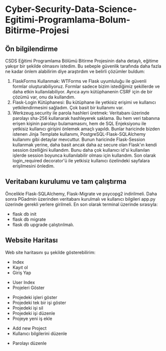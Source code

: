 # Cyber-Security-Data-Science-Egitimi-Programlama-Bolum-Bitirme-Projesi

## Ön bilgilendirme
CSDS Eğitimi Programlama Bölümü Bitirme Projesinin daha detaylı, eğitime yakışır bir şekilde olmasını istedim. Bu sebeple güvenlik tarafında daha fazla ne kadar önlem alabilirim diye araştırdım ve belirli çözümler buldum:
1. FlaskForms Kullanmak: WTForms ve Flask uyumluluğu ile güvenli formlar oluşturabiliyoruz. Formlar sadece bizim istediğimiz şekillerde ve daha etkin kullanılabiliyor. Ayrıca aynı kütüphanenin CSRF için de bir çözümü var, onu da kullandım.
2. Flask-Login Kütüphanesi: Bu kütüphane ile yetkisiz erişimi ve kullanıcı yetkilendirmesini sağladım. Çok basit bir kullanımı var.
3. Werkzeug.security ile parola hashleri üretmek: Veritabanı üzerinde parolayı sha-256 kullanarak hashleyerek saklama. Bu hem veri tabanına erişen kişinin parolayı bulamamasını, hem de SQL Enjeksiyonu ile yetkisiz kullanıcı girişini önlemek amaçlı yapıldı.
Bunlar haricinde bizden istenen Jinja Template kullanımı, PostgreSQL-Flask-SQLAlchemy kullanımı gibi detaylar mevcuttur. Bunun haricinde Flask-Session kullanmak yerine, daha basit ancak daha az secure olan Flask'ın kendi session özelliğini kullandım. Bunu daha çok kullanıcı id'si kullanılan işlerde session boyunca kullanılabilir olması için kullandım. Son olarak login_required decorator'ü ile yetkisiz kullanıcı özelindeki sayfalara erişilmesini önledim.

## Veritabanı kurulumu ve tam çalıştırma
Öncelikle Flask-SQLAlchemy, Flask-Migrate ve psycopg2 indirilmeli. Daha sonra PGadmin üzerinden veritabanı kurulmalı ve kullanıcı bilgileri app.py üzerinde gerekli yerlere girilmeli.
En son olarak terminal üzerinde sırasıyla:
 - flask db init
 - flask db migrate
 - flask db upgrade
çalıştırılmalı.

## Website Haritası
Web site haritasını şu şekilde gösterebilirim:
- Index
- Kayıt ol
- Giriş Yap
 * User Index
 * Projeleri Göster
  - Projedeki işleri göster
  - Projedeki tek bir işi göster
  - Projedeki işi sil
  - Projedeki işi düzenle
  - Projeye yeni iş ekle
 * Add new Project
 * Kullanıcı bilgilerini düzenle
  - Parolayı düzenle


